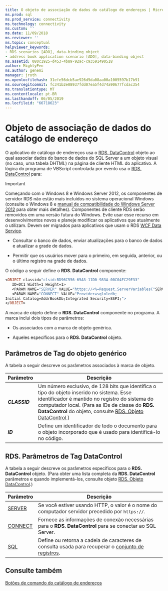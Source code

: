 ```yaml
---
title: O objeto de associação de dados do catálogo de endereços | Microsoft Docs
ms.prod: sql
ms.prod_service: connectivity
ms.technology: connectivity
ms.custom: ''
ms.date: 11/09/2018
ms.reviewer: ''
ms.topic: conceptual
helpviewer_keywords:
- RDS scenarios [ADO], data-binding object
- address book application scenario [ADO], data-binding object
ms.assetid: 080c1925-d453-4b89-92ac-c93591490518
author: MightyPen
ms.author: genemi
manager: jroth
ms.openlocfilehash: 31efe56dcb5ae926d5da08aa00a1005597b17b91
ms.sourcegitcommit: fc341b2e08937fdd07ea5f4d74a90677fcdac354
ms.translationtype: MT
ms.contentlocale: pt-BR
ms.lasthandoff: 06/05/2019
ms.locfileid: "66718623"
---
```

# <a name="address-book-data-binding-object"></a>Objeto de associação de dados do catálogo de endereço
O aplicativo de catálogo de endereços usa o [RDS. DataControl](../../../ado/reference/rds-api/datacontrol-object-rds.md) objeto ao qual associar dados do banco de dados do SQL Server a um objeto visual (no caso, uma tabela DHTML) na página de cliente HTML do aplicativo. A lógica do programa de VBScript controlada por evento usa o [RDS. DataControl](../../../ado/reference/rds-api/datacontrol-object-rds.md) para:  
  
> [!IMPORTANT]
>  Começando com o Windows 8 e Windows Server 2012, os componentes de servidor RDS não estão mais incluídos no sistema operacional Windows (consulte o Windows 8 e [manual de compatibilidade do Windows Server 2012](https://www.microsoft.com/download/details.aspx?id=27416) para obter mais detalhes). Componentes de cliente RDS serão removidos em uma versão futura do Windows. Evite usar esse recurso em desenvolvimentos novos e planeje modificar os aplicativos que atualmente o utilizam. Devem ser migrados para aplicativos que usam o RDS [WCF Data Service](https://go.microsoft.com/fwlink/?LinkId=199565).  
  
-   Consultar o banco de dados, enviar atualizações para o banco de dados e atualizar a grade de dados.  
  
-   Permitir que os usuários mover para o primeiro, em seguida, anterior, ou o último registro na grade de dados.  
  
 O código a seguir define o **RDS. DataControl** componente:  
  
```vb
<OBJECT classid="clsid:BD96C556-65A3-11D0-983A-00C04FC29E33"  
   ID=DC1 Width=1 Height=1>  
   <PARAM NAME="SERVER" VALUE="https://<%=Request.ServerVariables("SERVER_NAME")%>">  
   <PARAM NAME="CONNECT" VALUE="Provider=sqloledb;  
Initial Catalog=AddrBookDb;Integrated Security=SSPI;">  
</OBJECT>  
```  
  
 A marca de objeto define o **RDS. DataControl** componente no programa. A marca inclui dois tipos de parâmetros:  
  
-   Os associados com a marca de objeto genérica.  
  
-   Aqueles específicos para o **RDS. DataControl** objeto.  
  
## <a name="generic-object-tag-parameters"></a>Parâmetros de Tag do objeto genérico  
 A tabela a seguir descreve os parâmetros associados à marca de objeto.  
  
|Parâmetro|Descrição|  
|---------------|-----------------|  
|***CLASSID***|Um número exclusivo, de 128 bits que identifica o tipo do objeto inserido no sistema. Esse identificador é mantido no registro do sistema do computador local. (Para as IDs de classe do **RDS. DataControl** do objeto, consulte [RDS. Objeto DataControl](../../../ado/reference/rds-api/datacontrol-object-rds.md).)|  
|***ID***|Define um identificador de todo o documento para o objeto incorporado que é usado para identificá-lo no código.|  
  
## <a name="rdsdatacontrol-tag-parameters"></a>RDS. Parâmetros de Tag DataControl  
 A tabela a seguir descreve os parâmetros específicos para o **RDS. DataControl** objeto. (Para obter uma lista completa da **RDS. DataControl** parâmetros e quando implementá-los, consulte objeto [RDS. Objeto DataControl](../../../ado/reference/rds-api/datacontrol-object-rds.md).)  
  
|Parâmetro|Descrição|  
|---------------|-----------------|  
|[SERVER](../../../ado/reference/rds-api/server-property-rds.md)|Se você estiver usando HTTP, o valor é o nome do computador servidor precedido por `https://`.|  
|[CONNECT](../../../ado/reference/rds-api/connect-property-rds.md)|Fornece as informações de conexão necessárias para o **RDS. DataControl** para se conectar ao SQL Server.|  
|[SQL](../../../ado/reference/rds-api/sql-property.md)|Define ou retorna a cadeia de caracteres de consulta usada para recuperar o [conjunto de registros](../../../ado/reference/ado-api/recordset-object-ado.md).|  
  
## <a name="see-also"></a>Consulte também  
 [Botões de comando do catálogo de endereços](../../../ado/guide/remote-data-service/address-book-command-buttons.md)


